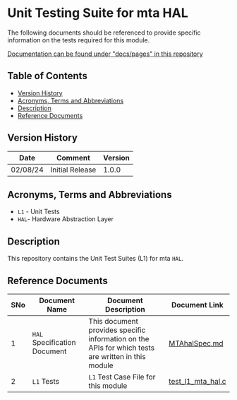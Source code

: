 # Unit Testing Suite for mta HAL

The following documents should be referenced to provide specific information on the tests required for this module.

[Documentation can be found under "docs/pages" in this repository](docs/pages)

## Table of Contents

- [Version History](#version-history)
- [Acronyms, Terms and Abbreviations](#acronyms-terms-and-abbreviations)
- [Description](#description)
- [Reference Documents](#reference-documents)

## Version History

| Date | Comment | Version |
| --- | --- | --- |
| 02/08/24 | Initial Release | 1.0.0 |

## Acronyms, Terms and Abbreviations

- `L1` - Unit Tests
- `HAL`- Hardware Abstraction Layer

## Description

This repository contains the Unit Test Suites (L1) for mta `HAL`.

## Reference Documents

|SNo|Document Name|Document Description|Document Link|
|---|-------------|--------------------|-------------|
|1|`HAL` Specification Document|This document provides specific information on the APIs for which tests are written in this module|[MTAhalSpec.md](https://github.com/rdkcentral/rdkb-halif-mta/blob/main/docs/pages/MTAhalSpec.md "MTAhalSpec.md")|
|2|`L1` Tests |`L1` Test Case File for this module |[test_l1_mta_hal.c](src/test_l1_mta_hal.c)|

